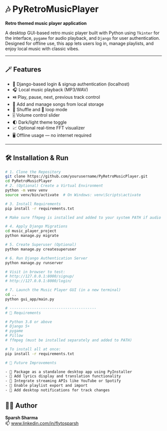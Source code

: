 # 🎶 PyRetroMusicPlayer

**Retro themed music player application**

A desktop GUI-based retro music player built with Python using `Tkinter` for the interface, `pygame` for audio playback, and `Django` for user authentication. Designed for offline use, this app lets users log in, manage playlists, and enjoy local music with classic vibes.

---

## 🪄 Features

- 🔐 Django-based login & signup authentication (localhost)
- 🎧 Local music playback (MP3/WAV)
- ⏯️ Play, pause, next, previous track control
- 📂 Add and manage songs from local storage
- 🔀 Shuffle and 🔁 loop mode
- 🎚️ Volume control slider
- 🌓 Dark/light theme toggle
- 📈 Optional real-time FFT visualizer
- 🖥️ Offline usage — no internet required

---

## 🛠️ Installation & Run
```bash
# 1. Clone the Repository
git clone https://github.com/yourusername/PyRetroMusicPlayer.git
cd PyRetroMusicPlayer
# 2. (Optional) Create a Virtual Environment
python -m venv venv
source venv/bin/activate  # On Windows: venv\Scripts\activate

# 3. Install Requirements
pip install -r requirements.txt

# Make sure ffmpeg is installed and added to your system PATH if audio issues occur

# 4. Apply Django Migrations
cd music_player_project
python manage.py migrate

# 5. Create Superuser (Optional)
python manage.py createsuperuser

# 6. Run Django Authentication Server
python manage.py runserver

# Visit in browser to test:
# http://127.0.0.1:8000/signup/
# http://127.0.0.1:8000/login/

# 7. Launch the Music Player GUI (in a new terminal)
cd ..
python gui_app/main.py

# ---------------------------------------
# 📌 Requirements

# Python 3.8 or above
# Django 5+
# pygame
# Pillow
# ffmpeg (must be installed separately and added to PATH)

# To install all at once:
pip install -r requirements.txt

# 🚧 Future Improvements

- 🧳 Package as a standalone desktop app using PyInstaller
- 🎤 Add lyrics display and translation functionality
- 📡 Integrate streaming APIs like YouTube or Spotify
- 🔖 Enable playlist export and import
- 📢 Add desktop notifications for track changes
```

## 👨‍💻 Author

**Sparsh Sharma**  
📫 www.linkedin.com/in/flytosparsh 

